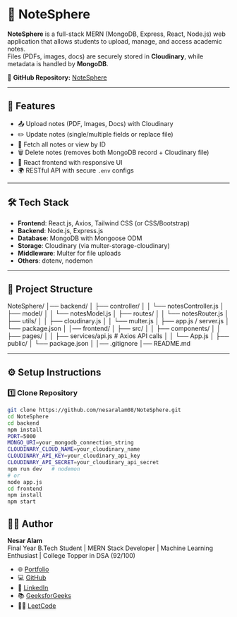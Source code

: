 # 📝 NoteSphere

**NoteSphere** is a full-stack MERN (MongoDB, Express, React, Node.js) web application that allows students to upload, manage, and access academic notes.  
Files (PDFs, images, docs) are securely stored in **Cloudinary**, while metadata is handled by **MongoDB**.  

🔗 **GitHub Repository:** [NoteSphere](https://github.com/nesaralam08/NoteSphere.git)

---

## 🚀 Features
- 📤 Upload notes (PDF, Images, Docs) with Cloudinary  
- ✏️ Update notes (single/multiple fields or replace file)  
- 🔎 Fetch all notes or view by ID  
- 🗑️ Delete notes (removes both MongoDB record + Cloudinary file)  
- 🎨 React frontend with responsive UI  
- 🌍 RESTful API with secure `.env` configs  

---

## 🛠️ Tech Stack
- **Frontend**: React.js, Axios, Tailwind CSS (or CSS/Bootstrap)  
- **Backend**: Node.js, Express.js  
- **Database**: MongoDB with Mongoose ODM  
- **Storage**: Cloudinary (via multer-storage-cloudinary)  
- **Middleware**: Multer for file uploads  
- **Others**: dotenv, nodemon  

---

## 📂 Project Structure
NoteSphere/
│── backend/
│ ├── controller/
│ │ └── notesController.js
│ ├── model/
│ │ └── notesModel.js
│ ├── routes/
│ │ └── notesRouter.js
│ ├── utils/
│ │ ├── cloudinary.js
│ │ └── multer.js
│ ├── app.js / server.js
│ └── package.json
│
│── frontend/
│ ├── src/
│ │ ├── components/
│ │ ├── pages/
│ │ ├── services/api.js # Axios API calls
│ │ └── App.js
│ ├── public/
│ └── package.json
│
│── .gitignore
│── README.md


---

## ⚙️ Setup Instructions

### 1️⃣ Clone Repository
```bash
git clone https://github.com/nesaralam08/NoteSphere.git
cd NoteSphere
cd backend
npm install
PORT=5000
MONGO_URI=your_mongodb_connection_string
CLOUDINARY_CLOUD_NAME=your_cloudinary_name
CLOUDINARY_API_KEY=your_cloudinary_api_key
CLOUDINARY_API_SECRET=your_cloudinary_api_secret
npm run dev   # nodemon
# or
node app.js
cd frontend
npm install
npm start
```
## 👨‍💻 Author

**Nesar Alam**  
Final Year B.Tech Student | MERN Stack Developer | Machine Learning Enthusiast | College Topper in DSA (92/100)  

- 🌐 [Portfolio](https://nesar-portfolio.vercel.app/)  
- 💻 [GitHub](https://github.com/nesaralam08)  
- 💼 [LinkedIn](https://www.linkedin.com/in/nesaralam08/)  
- 📚 [GeeksforGeeks](https://www.geeksforgeeks.org/user/nesar08/)  
- 🧑‍💻 [LeetCode](https://leetcode.com/u/itsnesar15/)  
